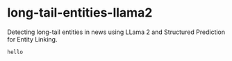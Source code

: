 # long-tail-entities-llama2
Detecting long-tail entities in news using LLama 2 and Structured Prediction for Entity Linking.

``hello``
